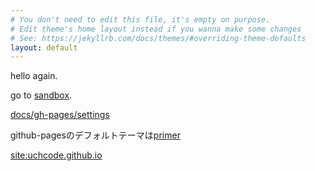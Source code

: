 ```yaml
---
# You don't need to edit this file, it's empty on purpose.
# Edit theme's home layout instead if you wanna make some changes
# See: https://jekyllrb.com/docs/themes/#overriding-theme-defaults
layout: default
---
```


hello again.

go to [sandbox](docs/sandbox).

[docs/gh-pages/settings](docs/gh-pages/settings)

github-pagesのデフォルトテーマは[primer](https://github.com/pages-themes/primer)

[site:uchcode.github.io](https://www.google.co.jp/search?q=site%3Auchcode.github.io)
